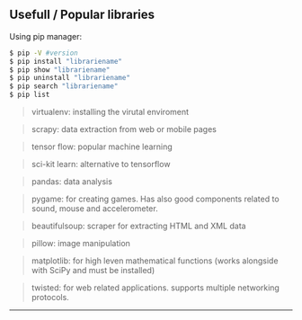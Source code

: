 ## Usefull / Popular libraries

Using pip manager:
```bash
$ pip -V #version
$ pip install "librariename"
$ pip show "librariename"
$ pip uninstall "librariename"
$ pip search "librariename"
$ pip list
```

> virtualenv:
> installing the virutal enviroment

> scrapy:
> data extraction from web or mobile pages

>tensor flow:
>popular machine learning

>sci-kit learn:
>alternative to tensorflow

>pandas:
>data analysis

>pygame:
>for creating games. Has also good components related to sound, mouse and accelerometer.

>beautifulsoup:
>scraper for extracting HTML and XML data

>pillow:
>image manipulation

>matplotlib:
>for high leven mathematical functions (works alongside with SciPy and must be installed)

>twisted:
>for web related applications. supports multiple networking protocols.

---